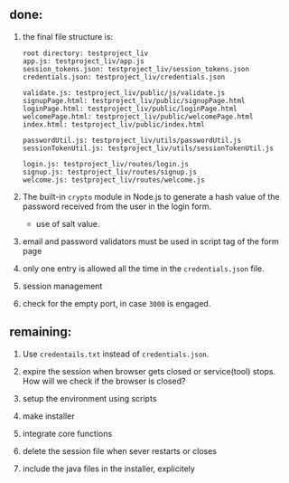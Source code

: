 ## done:

1. the final file structure is:

    ```
    root directory: testproject_liv
    app.js: testproject_liv/app.js
    session_tokens.json: testproject_liv/session_tokens.json
    credentials.json: testproject_liv/credentials.json

    validate.js: testproject_liv/public/js/validate.js
    signupPage.html: testproject_liv/public/signupPage.html
    loginPage.html: testproject_liv/public/loginPage.html
    welcomePage.html: testproject_liv/public/welcomePage.html
    index.html: testproject_liv/public/index.html
    
    passwordUtil.js: testproject_liv/utils/passwordUtil.js
    sessionTokenUtil.js: testproject_liv/utils/sessionTokenUtil.js

    login.js: testproject_liv/routes/login.js
    signup.js: testproject_liv/routes/signup.js
    welcome.js: testproject_liv/routes/welcome.js
    ```

2. The built-in `crypto` module in Node.js to generate a hash value of the password received from the user in the login form.
    - use of salt value.

3. email and password validators must be used in script tag of the form page

4. only one entry is allowed all the time in the `credentials.json` file.

5. session management 

6. check for the empty port, in case `3000` is engaged.

## remaining:

1. Use `credentails.txt` instead of `credentials.json`. 

2. expire the session when browser gets closed or service(tool) stops. How will we check if the browser is closed?  

3. setup the environment using scripts
4. make installer
5. integrate core functions
6. delete the session file when sever restarts or closes
7. include the java files in the installer, explicitely